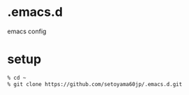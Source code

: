 # .emacs.d
emacs config

# setup

```zsh
% cd ~
% git clone https://github.com/setoyama60jp/.emacs.d.git
```
